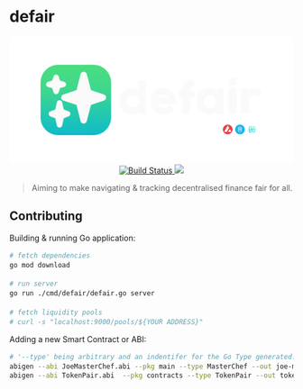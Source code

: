 # defair

<p align="center" markdown="1">
  <img src=".github/logo-banner.png" alt="logo"/>
  <a href="https://github.com/ahstn/defair-api/actions">
    <img src="https://github.com/ahstn/defair-api/actions/workflows/main.yml/badge.svg?branch=main" alt="Build Status" />
  </a>
  <a href="https://codecov.io/gh/ahstn/defair-api">
    <img src="https://codecov.io/gh/ahstn/defair-api/branch/main/graph/badge.svg?token=X6OFD7PLEL" />
  </a>
</p>

> Aiming to make navigating & tracking decentralised finance fair for all.

## Contributing
Building & running Go application:
```bash
# fetch dependencies
go mod download

# run server
go run ./cmd/defair/defair.go server

# fetch liquidity pools
# curl -s "localhost:9000/pools/${YOUR ADDRESS}"
```

Adding a new Smart Contract or ABI:
```bash
# '--type' being arbitrary and an indentifer for the Go Type generated:
abigen --abi JoeMasterChef.abi --pkg main --type MasterChef --out joe-masterchef-v2.go
abigen --abi TokenPair.abi  --pkg contracts --type TokenPair --out token-pair.go
```
